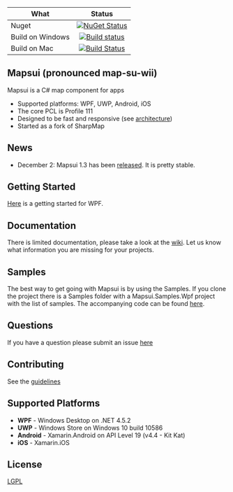 

| What  | Status  | 
| ------------- |:-------------:|
| Nuget   | [![NuGet Status](http://img.shields.io/nuget/v/Mapsui.svg?style=flat)](https://www.nuget.org/packages/Mapsui/) |
| Build on Windows    | [![Build status](https://ci.appveyor.com/api/projects/status/p20w43qv4ixkkftp?svg=true)](https://ci.appveyor.com/project/pauldendulk/mapsui) |
| Build on Mac | [![Build Status](https://www.bitrise.io/app/119dabd1302841a1/status.svg?token=KH9mbi7R6uLBz0iUZjbvJw&branch=master)](https://www.bitrise.io/app/119dabd1302841a1) |






## Mapsui (pronounced map-su-wii)

Mapsui is a C# map component for apps

- Supported platforms: WPF, UWP, Android, iOS
- The core PCL is Profile 111
- Designed to be fast and responsive (see [architecture](https://github.com/pauldendulk/Mapsui/wiki/Async-Fetching))
- Started as a fork of SharpMap

## News
- December 2: Mapsui 1.3 has been [released](https://github.com/pauldendulk/Mapsui/releases/tag/1.3.0). It is pretty stable. 

## Getting Started
[Here](https://github.com/pauldendulk/Mapsui/wiki/Getting-Started-with-Mapsui) is a getting started for WPF.

## Documentation
There is limited documentation, please take a look at the [wiki](https://github.com/pauldendulk/Mapsui/wiki). Let us know what information you are missing for your projects. 

## Samples
The best way to get going with Mapsui is by using the Samples. If you clone the project there is a Samples folder with a Mapsui.Samples.Wpf project with the list of samples. The accompanying code can be found [here](https://github.com/pauldendulk/Mapsui/tree/master/Samples/Mapsui.Samples.Common/Maps).

## Questions
If you have a question please submit an issue [here](https://github.com/pauldendulk/Mapsui/issues)

## Contributing
See the [guidelines](CONTRIBUTING.md)

## Supported Platforms

- **WPF** - Windows Desktop on .NET 4.5.2
- **UWP** - Windows Store on Windows 10 build 10586
- **Android** - Xamarin.Android on API Level 19 (v4.4 - Kit Kat)
- **iOS** - Xamarin.iOS

## License 

[LGPL](https://raw.githubusercontent.com/pauldendulk/Mapsui/master/LICENSE.md)
